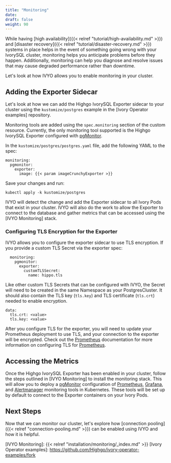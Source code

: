 ```yaml
---
title: "Monitoring"
date:
draft: false
weight: 90
---
```


While having [high availability]({{< relref "tutorial/high-availability.md" >}}) and
[disaster recovery]({{< relref "tutorial/disaster-recovery.md" >}}) systems in place helps in the
event of something going wrong with your IvorySQL cluster, monitoring helps you anticipate
problems before they happen. Additionally, monitoring can help you diagnose and resolve issues that
may cause degraded performance rather than downtime.

Let's look at how IVYO allows you to enable monitoring in your cluster.

## Adding the Exporter Sidecar

Let's look at how we can add the Highgo IvorySQL Exporter sidecar to your cluster using the
`kustomize/postgres` example in the [Ivory Operator examples] repository.

Monitoring tools are added using the `spec.monitoring` section of the custom resource. Currently,
the only monitoring tool supported is the Highgo IvorySQL Exporter configured with [pgMonitor].

In the `kustomize/postgres/postgres.yaml` file, add the following YAML to the spec:

```
monitoring:
  pgmonitor:
    exporter:
      image: {{< param imageCrunchyExporter >}}
```

Save your changes and run:

```
kubectl apply -k kustomize/postgres
```

IVYO will detect the change and add the Exporter sidecar to all Ivory Pods that exist in your
cluster. IVYO will also do the work to allow the Exporter to connect to the database and gather
metrics that can be accessed using the [IVYO Monitoring] stack.

### Configuring TLS Encryption for the Exporter

IVYO allows you to configure the exporter sidecar to use TLS encryption. If you provide a custom TLS
Secret via the exporter spec:

```
  monitoring:
    pgmonitor:
      exporter:
        customTLSSecret:
          name: hippo.tls
```

Like other custom TLS Secrets that can be configured with IVYO, the Secret will need to be created in
the same Namespace as your PostgresCluster. It should also contain the TLS key (`tls.key`) and TLS
certificate (`tls.crt`) needed to enable encryption.

```
data:
  tls.crt: <value>
  tls.key: <value>
```

After you configure TLS for the exporter, you will need to update your Prometheus deployment to use
TLS, and your connection to the exporter will be encrypted. Check out the [Prometheus] documentation
for more information on configuring TLS for [Prometheus].

## Accessing the Metrics

Once the Highgo IvorySQL Exporter has been enabled in your cluster, follow the steps outlined in
[IVYO Monitoring] to install the monitoring stack. This will allow you to deploy a [pgMonitor]
configuration of [Prometheus], [Grafana], and [Alertmanager] monitoring tools in Kubernetes. These
tools will be set up by default to connect to the Exporter containers on your Ivory Pods.

## Next Steps

Now that we can monitor our cluster, let's explore how [connection pooling]({{< relref "connection-pooling.md" >}}) can be enabled using IVYO and how it is helpful.

[pgMonitor]: https://github.com/Highgo/pgmonitor
[Grafana]: https://grafana.com/
[Prometheus]: https://prometheus.io/
[Alertmanager]: https://prometheus.io/docs/alerting/latest/alertmanager/
[IVYO Monitoring]: {{< relref "installation/monitoring/_index.md" >}}
[Ivory Operator examples]: https://github.com/Highgo/ivory-operator-examples/fork
